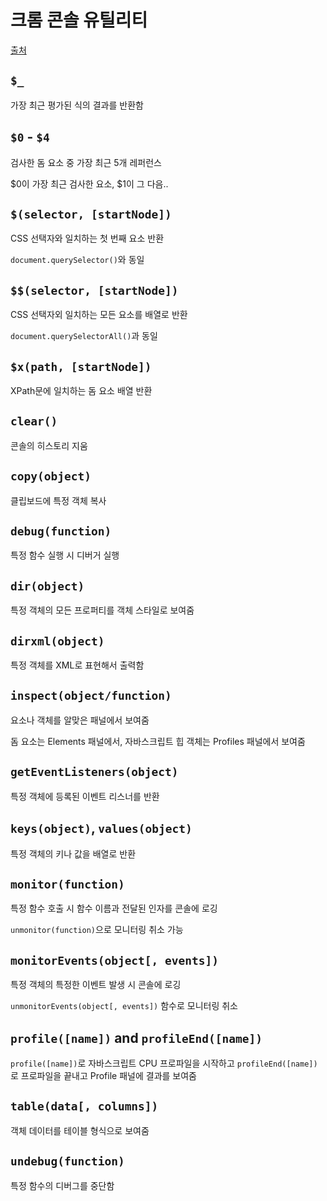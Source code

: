 # 크롬 콘솔 유틸리티

[출처](https://developers.google.com/web/tools/chrome-devtools/console/utilities)

## `$_`

가장 최근 평가된 식의 결과를 반환함

## `$0` - `$4`

검사한 돔 요소 중 가장 최근 5개 레퍼런스

$0이 가장 최근 검사한 요소, $1이 그 다음..

## `$(selector, [startNode])`

CSS 선택자와 일치하는 첫 번째 요소 반환

`document.querySelector()`와 동일

## `$$(selector, [startNode])`

CSS 선택자외 일치하는 모든 요소를 배열로 반환

`document.querySelectorAll()`과 동일

## `$x(path, [startNode])`

XPath문에 일치하는 돔 요소 배열 반환

## `clear()`

콘솔의 히스토리 지움

## `copy(object)`

클립보드에 특정 객체 복사

## `debug(function)`

특정 함수 실행 시 디버거 실행

## `dir(object)`

특정 객체의 모든 프로퍼티를 객체 스타일로 보여줌

## `dirxml(object)`

특정 객체를 XML로 표현해서 출력함

## `inspect(object/function)`

요소나 객체를 알맞은 패널에서 보여줌

돔 요소는 Elements 패널에서, 자바스크립트 힙 객체는 Profiles 패널에서 보여줌

## `getEventListeners(object)`

특정 객체에 등록된 이벤트 리스너를 반환

## `keys(object)`, `values(object)`

특정 객체의 키나 값을 배열로 반환

## `monitor(function)`

특정 함수 호출 시 함수 이름과 전달된 인자를 콘솔에 로깅

`unmonitor(function)`으로 모니터링 취소 가능

## `monitorEvents(object[, events])`

특정 객체의 특정한 이벤트 발생 시 콘솔에 로깅

`unmonitorEvents(object[, events])` 함수로 모니터링 취소

## `profile([name])` and `profileEnd([name])`

`profile([name])`로 자바스크립트 CPU 프로파일을 시작하고 `profileEnd([name])`로 프로파일을 끝내고 Profile 패널에 결과를 보여줌

## `table(data[, columns])`

객체 데이터를 테이블 형식으로 보여줌

## `undebug(function)`

특정 함수의 디버그를 중단함
